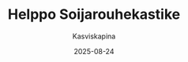 ---
title: "Helppo Soija­rouhe­kastike"
image: "https://vegaanibotti.lauravuo.me/2025/08/2025-08-24_small.png"
date: 2025-08-24
receipt_url: "https://kasviskapina.fi/reseptit/helppo-soijarouhekastike"
author: "Kasviskapina"
---